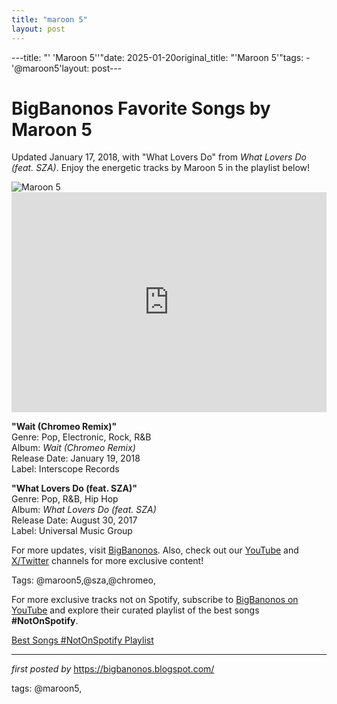 ```yaml
---
title: "maroon 5"
layout: post
---
```

---title: "' 'Maroon 5''"date: 2025-01-20original_title: "'Maroon 5'"tags:  - '@maroon5'layout: post---<!-- Title of the Post --><h1 >BigBanonos Favorite Songs by Maroon 5</h1> <!-- Introductory Text --><p >Updated January 17, 2018, with "What Lovers Do" from <em>What Lovers Do (feat. SZA)</em>. Enjoy the energetic tracks by Maroon 5 in the playlist below!</p> <!-- Featured Image --><div > <img src="https://www.udiscovermusic.com/wp-content/uploads/2022/03/Maroon-5-GettyImages-1348668056-1000x600.jpg" alt="Maroon 5" /></div> <!-- Spotify Embed --><div > <iframe src="https://open.spotify.com/embed/playlist/11fzvsv3pxhMeBJqCrX7Fi?utm_source=generator" width="100%" height="352" frameborder="0" allowfullscreen="" allow="autoplay; clipboard-write; encrypted-media; fullscreen; picture-in-picture" loading="lazy"></iframe></div> <!-- Song Information --><div > <p><strong>"Wait (Chromeo Remix)"</strong><br> Genre: Pop, Electronic, Rock, R&B<br> Album: <em>Wait (Chromeo Remix)</em><br> Release Date: January 19, 2018<br> Label: Interscope Records</p> <p><strong>"What Lovers Do (feat. SZA)"</strong><br> Genre: Pop, R&B, Hip Hop<br> Album: <em>What Lovers Do (feat. SZA)</em><br> Release Date: August 30, 2017<br> Label: Universal Music Group</p></div> <!-- Footer Links --><div > <p>For more updates, visit <a href="https://bigbanonos.blogspot.com/" target="_blank">BigBanonos</a>. Also, check out our <a href="https://www.youtube.com/@BigBanonos" target="_blank">YouTube</a> and <a href="https://x.com/bigbanonos" target="_blank">X/Twitter</a> channels for more exclusive content!</p></div> <!-- Tags --><p >Tags: @maroon5,@sza,@chromeo,</p><!--Subscribe and Playlist Links--><div>    <p>For more exclusive tracks not on Spotify, subscribe to <a href="https://www.youtube.com/@BigBanonos" target="_blank">BigBanonos on YouTube</a> and explore their curated playlist of the best songs <strong>#NotOnSpotify</strong>.</p>    <p><a href="https://www.youtube.com/playlist?list=PLtuNtuTatqI0kFahUCbtbfenC_ET5O_tr" target="_blank">Best Songs #NotOnSpotify Playlist<br /></a></p></div><hr /><p><em>first posted by</em> <a href="https://bigbanonos.blogspot.com/" rel="noopener" target="_new">https://bigbanonos.blogspot.com/</a></p><p>tags: @maroon5,</p>
